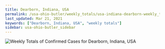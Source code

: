 ```yaml
---
title: Dearborn, Indiana, USA
permalink: /usa-ohio-butler/weekly_totals/usa-indiana-dearborn-weekly_totals.html
last_updated: Mar 21, 2021
keywords: ["Dearborn, Indiana, USA", "weekly totals"]
sidebar: usa-ohio-butler_sidebar
---
```


![Weekly Totals of Confirmed Cases for Dearborn, Indiana, USA](/covid_tracker/images/graphs/usa-indiana-dearborn-weekly_totals_graph.png)
